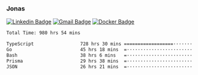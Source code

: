 ### Jonas
[![Linkedin Badge](https://img.shields.io/badge/-Jonas%20Neto-9933F7?style=flat-square&logo=Linkedin&logoColor=white&link=https://www.linkedin.com/in/jonas-nogueira-neto/)](https://www.linkedin.com/in/jonas-nogueira-neto/)
[![Gmail Badge](https://img.shields.io/badge/-nogueiraneto.jonas@gmail.com-9933F7?style=flat-square&logo=Gmail&logoColor=white&link=mailto:nogueiraneto.jonas@gmail.com)](mailto:nogueiraneto.jonas@gmail.com)
[![Docker Badge](https://img.shields.io/badge/-DockerHub-9933F7?style=flat-square&logo=Docker&logoColor=white&link=https://hub.docker.com/u/jonasssneto)](https://hub.docker.com/u/jonasssneto)


<!--START_SECTION:waka-->

```txt
Total Time: 980 hrs 54 mins

TypeScript                 728 hrs 30 mins ==================·······   73.59 %
Go                         45 hrs 18 mins  =························   04.58 %
Bash                       38 hrs 6 mins   =························   03.85 %
Prisma                     29 hrs 38 mins  =························   02.99 %
JSON                       26 hrs 21 mins  =························   02.66 %
```

<!--END_SECTION:waka-->
###
